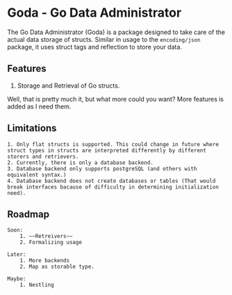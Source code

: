 # Goda - Go Data Administrator

The Go Data Administrator (Goda) is a package designed to take care of the actual data storage of structs.
Similar in usage to the ````encoding/json```` package, it uses struct tags and reflection to store your data.


## Features
  1. Storage and Retrieval of Go structs.

Well, that is pretty much it, but what more could you want?
More features is added as I need them.

## Limitations
	1. Only flat structs is supported. This could change in future where struct types in structs are interpreted differently by different storers and retrievers.
	2. Currently, there is only a database backend.
	3. Database backend only supports postgreSQL (and others with equivalent syntax.)
	4. Database backend does not create databases or tables (That would break interfaces bacause of difficulty in determining initialization need).
	
## Roadmap
	Soon:
		1. ~~Retreivers~~
		2. Formalizing usage
	
	Later:
		1. More backends
		2. Map as storable type.
	
	Maybe:
		1. Nestling
		
